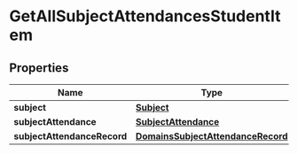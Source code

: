 
# GetAllSubjectAttendancesStudentItem

## Properties
| Name | Type | Description | Notes |
| ------------ | ------------- | ------------- | ------------- |
| **subject** | [**Subject**](Subject.md) |  |  |
| **subjectAttendance** | [**SubjectAttendance**](SubjectAttendance.md) |  |  |
| **subjectAttendanceRecord** | [**DomainsSubjectAttendanceRecord**](DomainsSubjectAttendanceRecord.md) |  |  |



